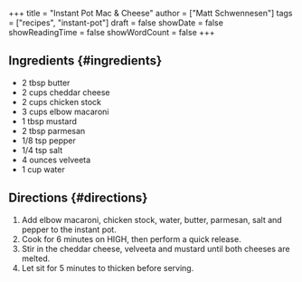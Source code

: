+++
title = "Instant Pot Mac & Cheese"
author = ["Matt Schwennesen"]
tags = ["recipes", "instant-pot"]
draft = false
showDate = false
showReadingTime = false
showWordCount = false
+++

## Ingredients {#ingredients}

-   2 tbsp butter
-   2 cups cheddar cheese
-   2 cups chicken stock
-   3 cups elbow macaroni
-   1 tbsp mustard
-   2 tbsp parmesan
-   1/8 tsp pepper
-   1/4 tsp salt
-   4 ounces velveeta
-   1 cup water


## Directions {#directions}

1.  Add elbow macaroni, chicken stock, water, butter, parmesan, salt and pepper
    to the instant pot.
2.  Cook for 6 minutes on HIGH, then perform a quick release.
3.  Stir in the cheddar cheese, velveeta and mustard until both cheeses are
    melted.
4.  Let sit for 5 minutes to thicken before serving.
